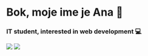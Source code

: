 # Bok, moje ime je Ana 👋
### IT student, interested in web development 💻
<img src="https://github-readme-stats.vercel.app/api?username=CroAnna&&show_icons=true&title_color=ffffff&icon_color=bb2acf&text_color=daf7dc&bg_color=0E1818">
<img src="https://github-readme-stats.vercel.app/api/top-langs/?username=CroAnna&langs_count=8">
     
<!--
**CroAnna/CroAnna** is a ✨ _special_ ✨ repository because its `README.md` (this file) appears on your GitHub profile.

Here are some ideas to get you started:

- 🔭 I’m currently working on ...
- 🌱 I’m currently learning ...
- 👯 I’m looking to collaborate on ...
- 🤔 I’m looking for help with ...
- 💬 Ask me about ...
- 📫 How to reach me: ...
- 😄 Pronouns: ...
- ⚡ Fun fact: ...
-->
